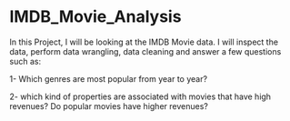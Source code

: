 # IMDB_Movie_Analysis
In this Project, I will be looking at the IMDB Movie data. I will inspect the data, perform data wrangling, data cleaning and answer a few questions such as: <br>

1- Which genres are most popular from year to year?

2- which kind of properties are associated with movies that have high revenues? Do popular movies have higher revenues?
